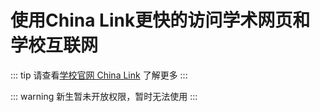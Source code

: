 # 使用China Link更快的访问学术网页和学校互联网

::: tip
请查看[学校官网 China Link](https://intranet.birmingham.ac.uk/it/services/china-link.aspx) 了解更多
:::

::: warning
新生暂未开放权限，暂时无法使用
:::